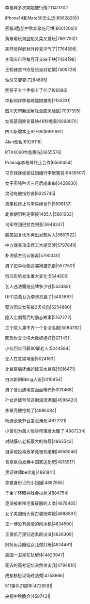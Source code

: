 李易峰多次嫖娼被行拘|11141130|1

iPhone14和Mate50怎么选|8662826|0

熊猫3胞胎中秋欢聚吃月饼|8601206|0

黄景瑜玩海盗船又菜又爱玩|7891750|1

突然觉得武林外传变洋气了|7764598|

李国庆自称每月开支四千块|7484198|

王鹤棣虞书欣危险派对花絮|7409728|

油价又要变|7284696|

熊孩子五个手指卡了仨|7196680|

中新网评李易峰嫖娼被拘|7155331|

四川天府新区解除全部风险区|7097395|

女孩基因突变最快48秒睡着|6998070|

四川新增本土97+90|6991681|

Alan改名|6926118|

RTX4060性能曝光|6655576|

Prada与李易峰终止合作|6560454|

12岁妹妹偷偷往姐姐行李里塞钱|6439507|

女子买纯种犬三月后成串串|6428930|

灵动岛被指抄袭|6325745|

真果粒终止与李易峰合作|5996137|

北京朝阳判定密接1485人|5981633|

乌军夺回巴拉克列亚|5948247|

魏晨回复快乐再出发制片人|5881922|

中方就美攻击西工大提交涉|5797849|

朴海镇方否认吸毒|5790040|

男子把中秋物资喂狗被抓走|5577501|

俄乌形势发生重大变化|5544606|

艺人违法需赔品牌多少钱|5533851|

UFC总裁认为李景亮赢了|5483887|

警方回应女孩被2犬咬伤|5254880|

隐入尘烟背后的励志故事|5167272|

三个院人凑不齐一个复活名额|5084782|

网剧你安全吗大数据捉奸|5071451|

小伙回应日薪80雇老人|5044584|

无人在意梁靖康|5024163|

比豆腐脑还嫩的延吉水豆腐|5016471|

白冰新剧Bking人设|5010454|

男子登山遇地震画面曝光|5003468|

孙女远嫁爷爷送别泪流满面|4996420|

李景亮被抢劫了|4986084|

杨迪谈录节目差点淹死|4972121|

小栗旬为聋人咖啡师理发太暖了|4967234|

对贴膜店老板最大的侮辱|4963542|

自家地投毒致羊死被判缓刑|4959046|

普京欲向发展中国家送化肥|4915517|

黑话律师be伏笔|4891841|

拿错身份证的小姐姐|4887955|

千金丫环眼神戏会拉丝|4884754|

逐渐被麻辣毛蛋征服的人类|4878465|

女子美国街头穿古装扮嫦娥|4868597|

王一博没有感情的刨冰机|4834590|

王俊凯万里归途素颜出演|4826309|

妈妈用蒜瓣给女儿做灯笼|4824481|

美国一卫星在轨解体|4823947|

死去的高考记忆突然攻击我|4794810|

成都核检现场时装秀|4758966|

911事件21周年|4728581|

央视中秋晚会|4587431|

